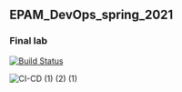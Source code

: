## EPAM_DevOps_spring_2021

### Final lab

[![Build Status](https://jenkins.iplatinum.pro/buildStatus/icon?job=petclinic)](https://jenkins.iplatinum.pro/job/petclinic/)


![CI-CD (1) (2) (1)](https://user-images.githubusercontent.com/43706100/137439072-b4d20dd2-a7e5-4464-9dea-33d1bf468155.png)




